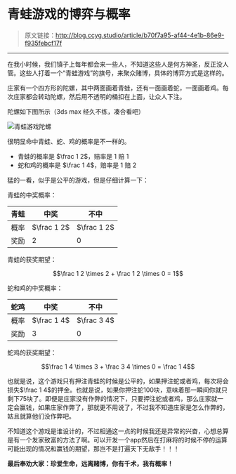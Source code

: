 # 青蛙游戏的博弈与概率

[annotation]: <id> (b70f7a95-af44-4e1b-86e9-f935febcf17f)
[annotation]: <category> (数学理论)
[annotation]: <tags> (概率论与数理统计)
[annotation]: <status> (public)
[annotation]: <create_time> (2018-04-11 15:54:28)
[annotation]: <comments> (true)

> 原文链接：<http://blog.ccyg.studio/article/b70f7a95-af44-4e1b-86e9-f935febcf17f>

---


在我小时候，我们镇子上每年都会来一些人，不知道这些人是何方神圣，反正没人管。这些人打着一个“青蛙游戏”的旗号，来聚众赌博，具体的博弈方式是这样的。

庄家有一个四方形的陀螺，其中两面画着青蛙，还有一面画着蛇，一面画着鸡。每次庄家都会转动陀螺，然后用不透明的桶扣在上面，让众人下注。

陀螺如下图所示（3ds max 经久不练，凑合看吧）

![青蛙游戏陀螺](https://upload-images.jianshu.io/upload_images/406169-f5d6e4149b52ea32.png?imageMogr2/auto-orient/strip%7CimageView2/2/w/1240)

很明显命中青蛙、蛇、鸡的概率是不一样的。

- 青蛙的概率是 $\frac 1 2$，赔率是 1 赔 1
- 蛇和鸡的概率是 $\frac 1 4$，赔率是 1 赔 2

猛的一看，似乎是公平的游戏，但是仔细计算一下：

青蛙的中奖概率：

青蛙|中奖|不中
-|-|-
概率|$\frac 1 2$|$\frac 1 2$
奖励|2|0

青蛙的获奖期望：

$$\frac 1 2 \times 2 + \frac 1 2 \times 0 = 1$$

蛇和鸡的中奖概率：

蛇鸡|中奖|不中
-|-|-
概率|$\frac 1 4$| $\frac 3 4$
奖励|3|0

蛇鸡的获奖期望：

$$\frac 1 4 \times 3 + \frac 3 4 \times 0 = \frac 1 4$$

也就是说，这个游戏只有押注青蛙的时候是公平的，如果押注蛇或者鸡，每次将会损失$\frac 1 4$的押金。也就是说，如果你押注蛇100块，意味着那一瞬间你就只剩下75块了。即便是庄家没有作弊的情况下，只要押注蛇或者鸡，那么庄家就一定会赢钱，如果庄家作弊了，那就更不用说了，不过我不知道庄家是怎么作弊的，姑且就算他们没作弊吧。

不知道这个游戏是谁设计的，不过相通这一点的时候我还是异常的兴奋，心想总算是有一个发家致富的方法了啊。可以开发一个app然后在打麻将的时候不停的运算可能出现的情况和赢钱的期望，那岂不是打遍天下无敌手！！！

**最后奉劝大家：珍爱生命，远离赌博，你有千术，我有概率！**
